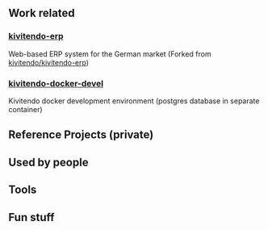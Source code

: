 ## Work related

### [kivitendo-erp](https://github.com/rebootl/kivitendo-erp)
Web-based ERP system for the German market (Forked from [kivitendo/kivitendo-erp](https://github.com/kivitendo/kivitendo-erp))

### [kivitendo-docker-devel](https://github.com/rebootl/kivitendo-docker-devel)
Kivitendo docker development environment (postgres database in separate container)

## Reference Projects (private)

## Used by people

## Tools

## Fun stuff
